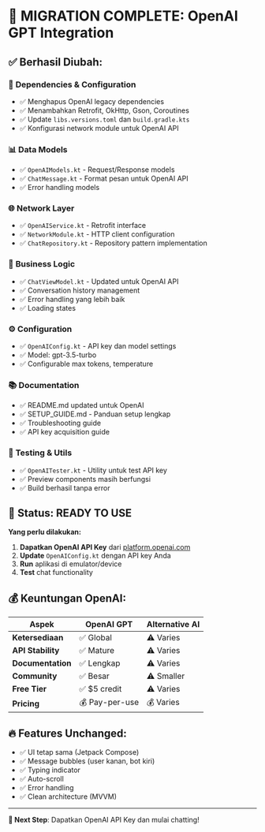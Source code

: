 # 🎉 MIGRATION COMPLETE: OpenAI GPT Integration

## ✅ Berhasil Diubah:

### 🔧 **Dependencies & Configuration**

- ✅ Menghapus OpenAI legacy dependencies
- ✅ Menambahkan Retrofit, OkHttp, Gson, Coroutines
- ✅ Update `libs.versions.toml` dan `build.gradle.kts`
- ✅ Konfigurasi network module untuk OpenAI API

### 📊 **Data Models**

- ✅ `OpenAIModels.kt` - Request/Response models
- ✅ `ChatMessage.kt` - Format pesan untuk OpenAI API
- ✅ Error handling models

### 🌐 **Network Layer**

- ✅ `OpenAIService.kt` - Retrofit interface
- ✅ `NetworkModule.kt` - HTTP client configuration
- ✅ `ChatRepository.kt` - Repository pattern implementation

### 🧠 **Business Logic**

- ✅ `ChatViewModel.kt` - Updated untuk OpenAI API
- ✅ Conversation history management
- ✅ Error handling yang lebih baik
- ✅ Loading states

### ⚙️ **Configuration**

- ✅ `OpenAIConfig.kt` - API key dan model settings
- ✅ Model: gpt-3.5-turbo
- ✅ Configurable max tokens, temperature

### 📚 **Documentation**

- ✅ README.md updated untuk OpenAI
- ✅ SETUP_GUIDE.md - Panduan setup lengkap
- ✅ Troubleshooting guide
- ✅ API key acquisition guide

### 🧪 **Testing & Utils**

- ✅ `OpenAITester.kt` - Utility untuk test API key
- ✅ Preview components masih berfungsi
- ✅ Build berhasil tanpa error

## 🚀 **Status: READY TO USE**

**Yang perlu dilakukan:**

1. **Dapatkan OpenAI API Key** dari [platform.openai.com](https://platform.openai.com/api-keys)
2. **Update** `OpenAIConfig.kt` dengan API key Anda
3. **Run** aplikasi di emulator/device
4. **Test** chat functionality

## 💰 **Keuntungan OpenAI:**

| Aspek             | OpenAI GPT     | Alternative AI |
| ----------------- | -------------- | -------------- |
| **Ketersediaan**  | ✅ Global      | ⚠️ Varies      |
| **API Stability** | ✅ Mature      | ⚠️ Varies      |
| **Documentation** | ✅ Lengkap     | ⚠️ Varies      |
| **Community**     | ✅ Besar       | ⚠️ Smaller     |
| **Free Tier**     | ✅ $5 credit   | ⚠️ Varies      |
| **Pricing**       | 💰 Pay-per-use | 💰 Varies      |

## 🔥 **Features Unchanged:**

- ✅ UI tetap sama (Jetpack Compose)
- ✅ Message bubbles (user kanan, bot kiri)
- ✅ Typing indicator
- ✅ Auto-scroll
- ✅ Error handling
- ✅ Clean architecture (MVVM)

---

**🎯 Next Step**: Dapatkan OpenAI API Key dan mulai chatting!
